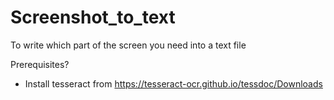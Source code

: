 # Screenshot_to_text
To write which part of the screen you need into a text file

Prerequisites?
- Install tesseract from https://tesseract-ocr.github.io/tessdoc/Downloads
